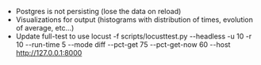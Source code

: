 - Postgres is not persisting (lose the data on reload)
- Visualizations for output (histograms with distribution of times, evolution of average, etc...)
- Update full-test to use locust -f scripts/locusttest.py --headless -u 10 -r 10 --run-time 5  --mode diff   --pct-get 75   --pct-get-now 60   --host http://127.0.0.1:8000